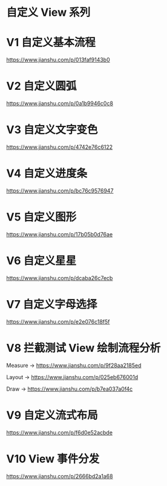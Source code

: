 # 自定义 View 系列

# V1 自定义基本流程
https://www.jianshu.com/p/013faf9143b0

# V2 自定义圆弧
https://www.jianshu.com/p/0a1b9946c0c8

# V3 自定义文字变色
https://www.jianshu.com/p/4742e76c6122

# V4 自定义进度条
https://www.jianshu.com/p/bc76c9576947

# V5 自定义图形
https://www.jianshu.com/p/17b05b0d76ae

# V6 自定义星星
https://www.jianshu.com/p/dcaba26c7ecb

# V7 自定义字母选择
https://www.jianshu.com/p/e2e076c18f5f

# V8 拦截测试 View 绘制流程分析 
Measure -> https://www.jianshu.com/p/9f28aa2185ed

Layout -> https://www.jianshu.com/p/025eb676001d

Draw -> https://www.jianshu.com/p/b7ea037a0f4c

# V9 自定义流式布局
https://www.jianshu.com/p/f6d0e52acbde

# V10 View 事件分发
https://www.jianshu.com/p/2666bd2a1a68

